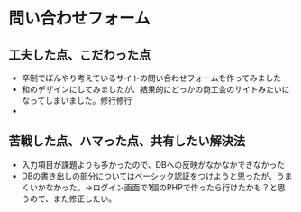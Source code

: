 # 問い合わせフォーム

## 工夫した点、こだわった点
- 卒制でぼんやり考えているサイトの問い合わせフォームを作ってみました
- 和のデザインにしてみましたが、結果的にどっかの商工会のサイトみたいになってしまいました。修行修行
- 

## 苦戦した点、ハマった点、共有したい解決法
- 入力項目が課題よりも多かったので、DBへの反映がなかなかできなかった
- DBの書き出しの部分についてはベーシック認証をつけようと思ったが、うまくいかなかった。→ログイン画面で1個のPHPで作ったら行けたかも？と思うので、また修正したい。